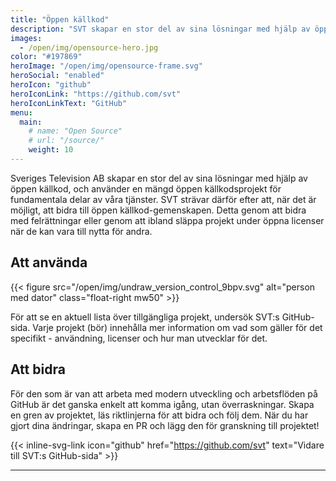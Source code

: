 ```yaml
---
title: "Öppen källkod"
description: "SVT skapar en stor del av sina lösningar med hjälp av öppen källkod. SVT strävar därför efter att, när det är möjligt, att bidra till öppen källkod-gemenskapen."
images:
  - /open/img/opensource-hero.jpg
color: "#197869"
heroImage: "/open/img/opensource-frame.svg"
heroSocial: "enabled"
heroIcon: "github"
heroIconLink: "https://github.com/svt"
heroIconLinkText: "GitHub"
menu:
  main:
    # name: "Open Source"
    # url: "/source/"
    weight: 10
---
```


Sveriges Television AB skapar en stor del av sina lösningar med hjälp av öppen källkod, och använder en mängd öppen källkodsprojekt för fundamentala delar av våra tjänster.
SVT strävar därför efter att, när det är möjligt, att bidra till öppen källkod-gemenskapen.
Detta genom att bidra med felrättningar eller genom att ibland släppa projekt under öppna licenser när de kan vara till nytta för andra.

<!--{{< figure src="/open/img/github-64.svg" alt="GitHub" link="https://github.com/svt" class="text-center margin-top" >}}-->

## Att använda

{{< figure src="/open/img/undraw_version_control_9bpv.svg" alt="person med dator" class="float-right mw50" >}}

För att se en aktuell lista över tillgängliga projekt, undersök SVT:s GitHub-sida. Varje projekt (bör) innehålla mer information om vad som gäller för det specifikt - användning, licenser och hur man utvecklar för det.

## Att bidra

För den som är van att arbeta med modern utveckling och arbetsflöden på GitHub är det ganska enkelt att komma igång, utan överraskningar. Skapa en gren av projektet, läs riktlinjerna för att bidra och följ dem. När du har gjort dina ändringar, skapa en PR och lägg den för granskning till projektet!

{{< inline-svg-link icon="github" href="https://github.com/svt" text="Vidare till SVT:s GitHub-sida" >}}

---

